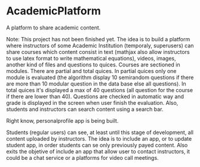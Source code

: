 # AcademicPlatform
A platform to share academic content.

Note: This project has not been finished yet. The idea is to build a platform where instructors of some Academic Institution (temporaly, superusers)
can share courses which content consist in text (mathjax also allow instructors to use latex format to write mathematical equations), videos, images,
another kind of files and questions to quices. Courses are sectioned in modules. There are partial and total quices. In partial quices only one module
is evaluated (the algorithm display 10 semirandom questions if there are more than 10 modular question in the data base else all questions). In total
quices it's displayed a max of 40 questions (all question for the course if there are lower than 40). Questions are checked in automatic way and grade
is displayed in the screen when user finish the evaluation. Also, students and instructors can search content using a search bar.

Right know, personalprofile app is being built.

Students (regular users) can see, at least until this stage of development, all content uploaded by instructors. The idea is to include an app, 
or to update student app, in order students can se only previously payed content. Also exits the objetive of include an app that allow user to contact
instructors, it could be a chat service or a platforms for video call meetings.
